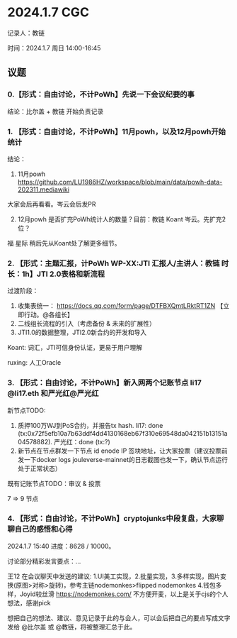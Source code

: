 # 2024.1.7 CGC

记录人：教链

时间：2024.1.7 周日 14:00-16:45

## 议题

### 0.【形式：自由讨论，不计PoWh】先说一下会议纪要的事

结论：比尔盖 + 教链 开始负责记录

### 1. 【形式：自由讨论，不计PoWh】11月powh，以及12月powh开始统计

结论：

1) 11月powh https://github.com/LU1986HZ/workspace/blob/main/data/powh-data-202311.mediawiki

大家会后再看看。岑云会后发PR

2) 12月powh 是否扩充PoWh统计人的数量？目前：教链 Koant 岑云。先扩充2位？

福 星际 稍后先从Koant处了解更多细节。

### 2. 【形式：主题汇报，计PoWh WP-XX:JTI 汇报人/主讲人：教链 时长：1h】JTI 2.0表格和新流程

过渡阶段：
1. 收集表统一： https://docs.qq.com/form/page/DTFBXQmtLRktRT1ZN  【立即行动。@各组长】
2. 二线组长流程的引入（考虑备份 & 未来的扩展性）
3. JTI1.0的数据整理，JTI2.0新合约的开发和导入

Koant: 词汇，JTI可信身份认证，更易于用户理解

ruxing: 人工Oracle

### 3. 【形式：自由讨论，不计PoWh】新入网两个记账节点 li17 @li17.eth 和严光红@严光红 

新节点TODO:
1. 质押100万WJ到PoS合约，并报告tx hash.
li17: done (tx:0x72f5efb10a7b63ddf4dd4130168eb67f310e69548da042151b13151a04578882).
严光红：done (tx:?)
3. 新节点在节点群发一下节点 id enode IP 签块地址，让大家投票（建议投票前发一下docker logs jouleverse-mainnet的日志截图也发一下，确认节点运行处于正常状态）

既有记账节点TODO：审议 & 投票

7 => 9 节点

### 4. 【形式：自由讨论，不计PoWh】cryptojunks中段复盘，大家聊聊自己的感悟和心得

2024.1.7 15:40 进度：8628 / 10000。

讨论部分精彩发言要点：...

王12 在会议聊天中发送的建议: 1.UI美工实现，2.批量实现，3.多样实现，图片变换(原图>对称>旋转)，参考主链nodemonkes>flipped nodemonkes 4.钱包多样，Joyid较丝滑
https://nodemonkes.com/
不方便开麦，以上是关于cjs的个人想法，感谢pick

想把自己的想法、建议、意见记录于此的与会人，可以会后把自己的要点写成文字发给 @比尔盖 或 @教链，将被整理汇总于此。
